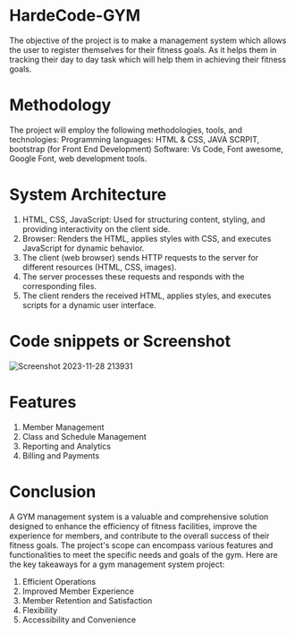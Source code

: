 # HardeCode-GYM
The objective of the project is to make a management system which allows the user to register themselves for their fitness goals. As it helps them in tracking their day to day task which will help them in achieving their fitness goals. 

# Methodology
The project will employ the following methodologies, tools, and technologies:
Programming languages: HTML & CSS, JAVA SCRPIT, bootstrap (for Front End Development)
Software: Vs Code, Font awesome, Google Font, web development tools.

# System Architecture
1. HTML, CSS, JavaScript: Used for structuring content, styling, and providing interactivity on the client side.
2. Browser: Renders the HTML, applies styles with CSS, and executes JavaScript for dynamic behavior.
3. The client (web browser) sends HTTP requests to the server for different resources (HTML, CSS, images).
4. The server processes these requests and responds with the corresponding files.
5. The client renders the received HTML, applies styles, and executes scripts for a dynamic user interface.

# Code snippets or Screenshot
![Screenshot 2023-11-28 213931](https://github.com/Kunalsharma02/HardeCode-GYM/assets/92158197/96a40da4-e516-46c1-bb68-91f9c159d49e)


# Features
1. Member Management
2. Class and Schedule Management
3. Reporting and Analytics
4. Billing and Payments

# Conclusion
A GYM management system is a valuable and comprehensive solution designed to enhance the efficiency of fitness facilities, improve the experience for members, and contribute to the overall success of their fitness goals. The project's scope can encompass various features and functionalities to meet the specific needs and goals of the gym. Here are the key takeaways for a gym management system project:

1. Efficient Operations
2. Improved Member Experience
3. Member Retention and Satisfaction
4. Flexibility 
5. Accessibility and Convenience
